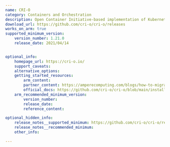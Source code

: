 ```yaml
---
name: CRI-O
category: Containers and Orchestration
description: Open Container Initiative-based implementation of Kubernetes Container Runtime Interface.
download_url: https://github.com/cri-o/cri-o/releases
works_on_arm: true
supported_minimum_version:
    version_number: 1.21.0
    release_date: 2021/04/14


optional_info:
    homepage_url: https://cri-o.io/
    support_caveats:
    alternative_options:
    getting_started_resources:
        arm_content:
        partner_content: https://amperecomputing.com/blogs/how-to-migrate-to-ampere-on-oci-with-heterogeneous-kubernetes-clusters
        official_docs: https://github.com/cri-o/cri-o/blob/main/install.md
    arm_recommended_minimum_version:
        version_number:
        release_date:
        reference_content:

optional_hidden_info:
    release_notes__supported_minimum: https://github.com/cri-o/cri-o/releases/tag/v1.21.0
    release_notes__recommended_minimum:
    other_info:

---
```


